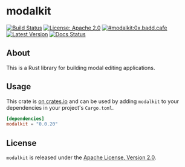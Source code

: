 # modalkit

[![Build Status](https://github.com/ulyssa/modalkit/actions/workflows/ci.yml/badge.svg)](https://github.com/ulyssa/modalkit/actions?query=workflow%3ACI+)
[![License: Apache 2.0](https://img.shields.io/crates/l/modalkit.svg?logo=apache)](https://crates.io/crates/modalkit)
[![#modalkit:0x.badd.cafe](https://img.shields.io/badge/matrix-%23modalkit:0x.badd.cafe-blue)](https://matrix.to/#/#modalkit:0x.badd.cafe)
[![Latest Version](https://img.shields.io/crates/v/modalkit.svg?logo=rust)](https://crates.io/crates/modalkit)
[![Docs Status](https://docs.rs/modalkit/badge.svg)](https://docs.rs/crate/modalkit/)

## About

This is a Rust library for building modal editing applications.

## Usage

This crate is [on crates.io](https://crates.io/crates/modalkit) and can be
used by adding `modalkit` to your dependencies in your project's `Cargo.toml`.

```toml
[dependencies]
modalkit = "0.0.20"
```

## License

`modalkit` is released under the [Apache License, Version 2.0].

[Apache License, Version 2.0]: https://github.com/ulyssa/modalkit/blob/master/LICENSE
